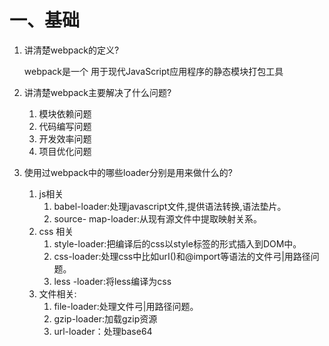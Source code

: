 # 一、基础

1. 讲清楚webpack的定义?

   webpack是一个 用于现代JavaScript应用程序的静态模块打包工具

2. 讲清楚webpack主要解决了什么问题?

   1. 模块依赖问题
   2. 代码编写问题
   3. 开发效率问题
   4. 项目优化问题

3. 使用过webpack中的哪些loader分别是用来做什么的?
   1. js相关
      1. babel-loader:处理javascript文件,提供语法转换,语法垫片。
      2. source- map-loader:从现有源文件中提取映射关系。
   2. css 相关
      1.  style-loader:把编译后的css以style标签的形式插入到DOM中。
      2. css-loader:处理css中比如urI()和@import等语法的文件弓|用路径问题。
      3. less -loader:将less编译为css
    3. 文件相关:
       1. file-loader:处理文件弓|用路径问题。
       2. gzip-loader:加载gzip资源
       2. url-loader：处理base64